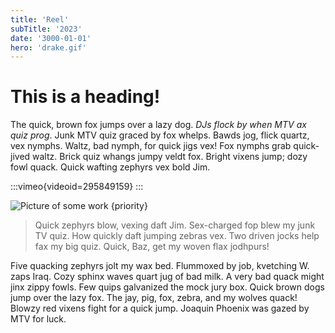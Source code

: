```yaml
---
title: 'Reel'
subTitle: '2023'
date: '3000-01-01'
hero: 'drake.gif'
---
```

# This is a heading!

The quick, brown fox jumps over a lazy dog. _DJs flock by when MTV ax quiz prog_. Junk MTV quiz graced by fox whelps. Bawds jog, flick quartz, vex nymphs. Waltz, bad nymph, for quick jigs vex! Fox nymphs grab quick-jived waltz. Brick quiz whangs jumpy veldt fox. Bright vixens jump; dozy fowl quack. Quick wafting zephyrs vex bold Jim.

:::vimeo{videoid=295849159}
:::


![Picture of some work {priority}](/static/images/pic_1.jpg '2asdsa')


> Quick zephyrs blow, vexing daft Jim. Sex-charged fop blew my junk TV quiz. How quickly daft jumping zebras vex. Two driven jocks help fax my big quiz. Quick, Baz, get my woven flax jodhpurs!


Five quacking zephyrs jolt my wax bed. Flummoxed by job, kvetching W. zaps Iraq. Cozy sphinx waves quart jug of bad milk. A very bad quack might jinx zippy fowls. Few quips galvanized the mock jury box. Quick brown dogs jump over the lazy fox. The jay, pig, fox, zebra, and my wolves quack! Blowzy red vixens fight for a quick jump. Joaquin Phoenix was gazed by MTV for luck. 

